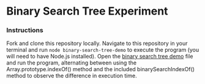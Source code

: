 # Binary Search Tree Experiment

### Instructions
Fork and clone this repository locally. Navigate to this repository in your terminal and run `node binary-search-tree-demo` to execute the program (you will need to have Node.js installed). Open the [binary search tree demo](./binary-search-tree-demo.js) file and run the program, alternating between using the Array.prototype.indexOf() method and the included binarySearchIndexOf() method to observe the difference in execution time.